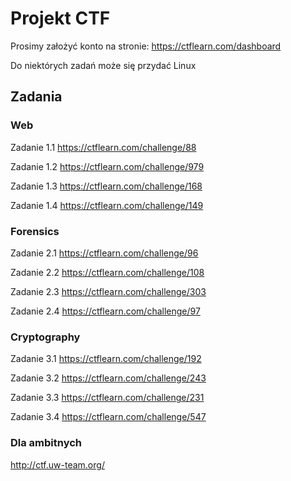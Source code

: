 # Projekt CTF

Prosimy założyć konto na stronie: https://ctflearn.com/dashboard

Do niektórych zadań może się przydać Linux

## Zadania

### Web

Zadanie 1.1
https://ctflearn.com/challenge/88

Zadanie 1.2
https://ctflearn.com/challenge/979

Zadanie 1.3
https://ctflearn.com/challenge/168

Zadanie 1.4
https://ctflearn.com/challenge/149

### Forensics

Zadanie 2.1
https://ctflearn.com/challenge/96

Zadanie 2.2
https://ctflearn.com/challenge/108

Zadanie 2.3
https://ctflearn.com/challenge/303

Zadanie 2.4
https://ctflearn.com/challenge/97

### Cryptography

Zadanie 3.1
https://ctflearn.com/challenge/192

Zadanie 3.2
https://ctflearn.com/challenge/243

Zadanie 3.3
https://ctflearn.com/challenge/231

Zadanie 3.4
https://ctflearn.com/challenge/547

### Dla ambitnych

http://ctf.uw-team.org/



